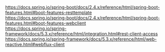 
https://docs.spring.io/spring-boot/docs/2.4.x/reference/html/spring-boot-features.html#boot-features-resttemplate  
https://docs.spring.io/spring-boot/docs/2.4.x/reference/html/spring-boot-features.html#boot-features-webclient  
https://docs.spring.io/spring-framework/docs/5.3.x/reference/html/integration.html#rest-client-access  
https://docs.spring.io/spring-framework/docs/5.3.x/reference/html/web-reactive.html#webflux-client  
